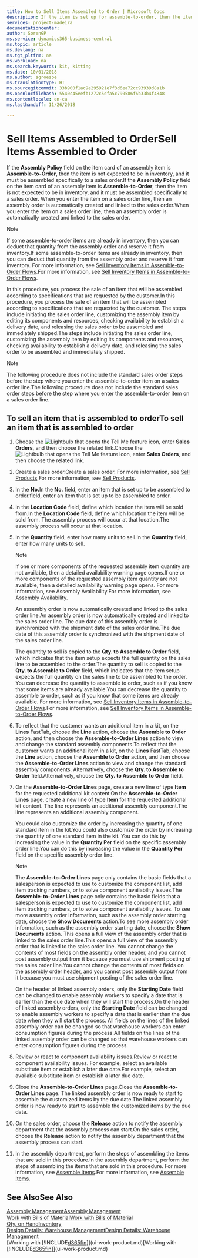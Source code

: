 ```yaml
---
title: How to Sell Items Assembled to Order | Microsoft Docs
description: If the item is set up for assemble-to-order, then the item is not expected to be in inventory, and it must be assembled specifically to a sales order. When you enter the item on a sales order line, then an assembly order is automatically created and linked to the sales order.
services: project-madeira
documentationcenter: 
author: SorenGP
ms.service: dynamics365-business-central
ms.topic: article
ms.devlang: na
ms.tgt_pltfrm: na
ms.workload: na
ms.search.keywords: kit, kitting
ms.date: 10/01/2018
ms.author: sgroespe
ms.translationtype: HT
ms.sourcegitcommit: 33b900f1ac9e295921e7f3d6ea72cc93939d8a1b
ms.openlocfilehash: 5540c45eefb1272c5dfa5c790586f6b33b4f4848
ms.contentlocale: en-ca
ms.lasthandoff: 11/26/2018

---
```

# <a name="sell-items-assembled-to-order"></a><span data-ttu-id="68b9a-104">Sell Items Assembled to Order</span><span class="sxs-lookup"><span data-stu-id="68b9a-104">Sell Items Assembled to Order</span></span>
<span data-ttu-id="68b9a-105">If the **Assembly Policy** field on the item card of an assembly item is **Assemble-to-Order**, then the item is not expected to be in inventory, and it must be assembled specifically to a sales order.</span><span class="sxs-lookup"><span data-stu-id="68b9a-105">If the **Assembly Policy** field on the item card of an assembly item is **Assemble-to-Order**, then the item is not expected to be in inventory, and it must be assembled specifically to a sales order.</span></span> <span data-ttu-id="68b9a-106">When you enter the item on a sales order line, then an assembly order is automatically created and linked to the sales order.</span><span class="sxs-lookup"><span data-stu-id="68b9a-106">When you enter the item on a sales order line, then an assembly order is automatically created and linked to the sales order.</span></span>  

> [!NOTE]  
>  <span data-ttu-id="68b9a-107">If some assemble-to-order items are already in inventory, then you can deduct that quantity from the assembly order and reserve it from inventory.</span><span class="sxs-lookup"><span data-stu-id="68b9a-107">If some assemble-to-order items are already in inventory, then you can deduct that quantity from the assembly order and reserve it from inventory.</span></span> <span data-ttu-id="68b9a-108">For more information, see [Sell Inventory Items in Assemble-to-Order Flows](assembly-how-to-sell-assemble-to-order-items-and-inventory-items-together.md).</span><span class="sxs-lookup"><span data-stu-id="68b9a-108">For more information, see [Sell Inventory Items in Assemble-to-Order Flows](assembly-how-to-sell-assemble-to-order-items-and-inventory-items-together.md).</span></span>  

<span data-ttu-id="68b9a-109">In this procedure, you process the sale of an item that will be assembled according to specifications that are requested by the customer.</span><span class="sxs-lookup"><span data-stu-id="68b9a-109">In this procedure, you process the sale of an item that will be assembled according to specifications that are requested by the customer.</span></span> <span data-ttu-id="68b9a-110">The steps include initiating the sales order line, customizing the assembly item by editing its components and resources, checking availability to establish a delivery date, and releasing the sales order to be assembled and immediately shipped.</span><span class="sxs-lookup"><span data-stu-id="68b9a-110">The steps include initiating the sales order line, customizing the assembly item by editing its components and resources, checking availability to establish a delivery date, and releasing the sales order to be assembled and immediately shipped.</span></span>  

> [!NOTE]  
>  <span data-ttu-id="68b9a-111">The following procedure does not include the standard sales order steps before the step where you enter the assemble-to-order item on a sales order line.</span><span class="sxs-lookup"><span data-stu-id="68b9a-111">The following procedure does not include the standard sales order steps before the step where you enter the assemble-to-order item on a sales order line.</span></span>  

## <a name="to-sell-an-item-that-is-assembled-to-order"></a><span data-ttu-id="68b9a-112">To sell an item that is assembled to order</span><span class="sxs-lookup"><span data-stu-id="68b9a-112">To sell an item that is assembled to order</span></span>  
1.  <span data-ttu-id="68b9a-113">Choose the ![Lightbulb that opens the Tell Me feature](media/ui-search/search_small.png "Tell me what you want to do") icon, enter **Sales Orders**, and then choose the related link.</span><span class="sxs-lookup"><span data-stu-id="68b9a-113">Choose the ![Lightbulb that opens the Tell Me feature](media/ui-search/search_small.png "Tell me what you want to do") icon, enter **Sales Orders**, and then choose the related link.</span></span>  
2.  <span data-ttu-id="68b9a-114">Create a sales order.</span><span class="sxs-lookup"><span data-stu-id="68b9a-114">Create a sales order.</span></span> <span data-ttu-id="68b9a-115">For more information, see [Sell Products](sales-how-sell-products.md).</span><span class="sxs-lookup"><span data-stu-id="68b9a-115">For more information, see [Sell Products](sales-how-sell-products.md).</span></span>  
3.  <span data-ttu-id="68b9a-116">In the **No.**</span><span class="sxs-lookup"><span data-stu-id="68b9a-116">In the **No.**</span></span> <span data-ttu-id="68b9a-117">field, enter an item that is set up to be assembled to order.</span><span class="sxs-lookup"><span data-stu-id="68b9a-117">field, enter an item that is set up to be assembled to order.</span></span>  
4.  <span data-ttu-id="68b9a-118">In the **Location Code** field, define which location the item will be sold from.</span><span class="sxs-lookup"><span data-stu-id="68b9a-118">In the **Location Code** field, define which location the item will be sold from.</span></span> <span data-ttu-id="68b9a-119">The assembly process will occur at that location.</span><span class="sxs-lookup"><span data-stu-id="68b9a-119">The assembly process will occur at that location.</span></span>  
5.  <span data-ttu-id="68b9a-120">In the **Quantity** field, enter how many units to sell.</span><span class="sxs-lookup"><span data-stu-id="68b9a-120">In the **Quantity** field, enter how many units to sell.</span></span>  

    > [!NOTE]  
    >  <span data-ttu-id="68b9a-121">If one or more components of the requested assembly item quantity are not available, then a detailed availability warning page opens.</span><span class="sxs-lookup"><span data-stu-id="68b9a-121">If one or more components of the requested assembly item quantity are not available, then a detailed availability warning page opens.</span></span> <span data-ttu-id="68b9a-122">For more information, see Assembly Availability.</span><span class="sxs-lookup"><span data-stu-id="68b9a-122">For more information, see Assembly Availability.</span></span>  

    <span data-ttu-id="68b9a-123">An assembly order is now automatically created and linked to the sales order line.</span><span class="sxs-lookup"><span data-stu-id="68b9a-123">An assembly order is now automatically created and linked to the sales order line.</span></span> <span data-ttu-id="68b9a-124">The due date of this assembly order is synchronized with the shipment date of the sales order line.</span><span class="sxs-lookup"><span data-stu-id="68b9a-124">The due date of this assembly order is synchronized with the shipment date of the sales order line.</span></span>  

    <span data-ttu-id="68b9a-125">The quantity to sell is copied to the **Qty. to Assemble to Order** field, which indicates that the item setup expects the full quantity on the sales line to be assembled to the order.</span><span class="sxs-lookup"><span data-stu-id="68b9a-125">The quantity to sell is copied to the **Qty. to Assemble to Order** field, which indicates that the item setup expects the full quantity on the sales line to be assembled to the order.</span></span> <span data-ttu-id="68b9a-126">You can decrease the quantity to assemble to order, such as if you know that some items are already available.</span><span class="sxs-lookup"><span data-stu-id="68b9a-126">You can decrease the quantity to assemble to order, such as if you know that some items are already available.</span></span> <span data-ttu-id="68b9a-127">For more information, see [Sell Inventory Items in Assemble-to-Order Flows](assembly-how-to-sell-inventory-items-in-assemble-to-order-flows.md).</span><span class="sxs-lookup"><span data-stu-id="68b9a-127">For more information, see [Sell Inventory Items in Assemble-to-Order Flows](assembly-how-to-sell-inventory-items-in-assemble-to-order-flows.md).</span></span>  

6.  <span data-ttu-id="68b9a-128">To reflect that the customer wants an additional item in a kit, on the **Lines** FastTab, choose the **Line** action, choose the **Assemble to Order** action, and then choose the **Assemble-to-Order Lines** action to view and change the standard assembly components.</span><span class="sxs-lookup"><span data-stu-id="68b9a-128">To reflect that the customer wants an additional item in a kit, on the **Lines** FastTab, choose the **Line** action, choose the **Assemble to Order** action, and then choose the **Assemble-to-Order Lines** action to view and change the standard assembly components.</span></span> <span data-ttu-id="68b9a-129">Alternatively, choose the **Qty. to Assemble to Order** field.</span><span class="sxs-lookup"><span data-stu-id="68b9a-129">Alternatively, choose the **Qty. to Assemble to Order** field.</span></span>  
7.  <span data-ttu-id="68b9a-130">On the **Assemble-to-Order Lines** page, create a new line of type **Item** for the requested additional kit content.</span><span class="sxs-lookup"><span data-stu-id="68b9a-130">On the **Assemble-to-Order Lines** page, create a new line of type **Item** for the requested additional kit content.</span></span> <span data-ttu-id="68b9a-131">The line represents an additional assembly component.</span><span class="sxs-lookup"><span data-stu-id="68b9a-131">The line represents an additional assembly component.</span></span>  

    <span data-ttu-id="68b9a-132">You could also customize the order by increasing the quantity of one standard item in the kit.</span><span class="sxs-lookup"><span data-stu-id="68b9a-132">You could also customize the order by increasing the quantity of one standard item in the kit.</span></span> <span data-ttu-id="68b9a-133">You can do this by increasing the value in the **Quantity Per** field on the specific assembly order line.</span><span class="sxs-lookup"><span data-stu-id="68b9a-133">You can do this by increasing the value in the **Quantity Per** field on the specific assembly order line.</span></span>  

    > [!NOTE]  
    >  <span data-ttu-id="68b9a-134">The **Assemble-to-Order Lines** page only contains the basic fields that a salesperson is expected to use to customize the component list, add item tracking numbers, or to solve component availability issues.</span><span class="sxs-lookup"><span data-stu-id="68b9a-134">The **Assemble-to-Order Lines** page only contains the basic fields that a salesperson is expected to use to customize the component list, add item tracking numbers, or to solve component availability issues.</span></span> <span data-ttu-id="68b9a-135">To see more assembly order information, such as the assembly order starting date, choose the **Show Documents** action.</span><span class="sxs-lookup"><span data-stu-id="68b9a-135">To see more assembly order information, such as the assembly order starting date, choose the **Show Documents** action.</span></span> <span data-ttu-id="68b9a-136">This opens a full view of the assembly order that is linked to the sales order line.</span><span class="sxs-lookup"><span data-stu-id="68b9a-136">This opens a full view of the assembly order that is linked to the sales order line.</span></span> <span data-ttu-id="68b9a-137">You cannot change the contents of most fields on the assembly order header, and you cannot post assembly output from it because you must use shipment posting of the sales order line.</span><span class="sxs-lookup"><span data-stu-id="68b9a-137">You cannot change the contents of most fields on the assembly order header, and you cannot post assembly output from it because you must use shipment posting of the sales order line.</span></span>  
    >   
    >  <span data-ttu-id="68b9a-138">On the header of linked assembly orders, only the **Starting Date** field can be changed to enable assembly workers to specify a date that is earlier than the due date when they will start the process.</span><span class="sxs-lookup"><span data-stu-id="68b9a-138">On the header of linked assembly orders, only the **Starting Date** field can be changed to enable assembly workers to specify a date that is earlier than the due date when they will start the process.</span></span> <span data-ttu-id="68b9a-139">All fields on the lines of the linked assembly order can be changed so that warehouse workers can enter consumption figures during the process.</span><span class="sxs-lookup"><span data-stu-id="68b9a-139">All fields on the lines of the linked assembly order can be changed so that warehouse workers can enter consumption figures during the process.</span></span>  

8.  <span data-ttu-id="68b9a-140">Review or react to component availability issues.</span><span class="sxs-lookup"><span data-stu-id="68b9a-140">Review or react to component availability issues.</span></span> <span data-ttu-id="68b9a-141">For example, select an available substitute item or establish a later due date.</span><span class="sxs-lookup"><span data-stu-id="68b9a-141">For example, select an available substitute item or establish a later due date.</span></span>  
9. <span data-ttu-id="68b9a-142">Close the **Assemble-to-Order Lines** page.</span><span class="sxs-lookup"><span data-stu-id="68b9a-142">Close the **Assemble-to-Order Lines** page.</span></span> <span data-ttu-id="68b9a-143">The linked assembly order is now ready to start to assemble the customized items by the due date.</span><span class="sxs-lookup"><span data-stu-id="68b9a-143">The linked assembly order is now ready to start to assemble the customized items by the due date.</span></span>  
10. <span data-ttu-id="68b9a-144">On the sales order, choose the **Release** action to notify the assembly department that the assembly process can start.</span><span class="sxs-lookup"><span data-stu-id="68b9a-144">On the sales order, choose the **Release** action to notify the assembly department that the assembly process can start.</span></span>  
11. <span data-ttu-id="68b9a-145">In the assembly department, perform the steps of assembling the items that are sold in this procedure.</span><span class="sxs-lookup"><span data-stu-id="68b9a-145">In the assembly department, perform the steps of assembling the items that are sold in this procedure.</span></span> <span data-ttu-id="68b9a-146">For more information, see [Assemble Items](assembly-how-to-assemble-items.md).</span><span class="sxs-lookup"><span data-stu-id="68b9a-146">For more information, see [Assemble Items](assembly-how-to-assemble-items.md).</span></span>  

## <a name="see-also"></a><span data-ttu-id="68b9a-147">See Also</span><span class="sxs-lookup"><span data-stu-id="68b9a-147">See Also</span></span>  
[<span data-ttu-id="68b9a-148">Assembly Management</span><span class="sxs-lookup"><span data-stu-id="68b9a-148">Assembly Management</span></span>](assembly-assemble-items.md)  
[<span data-ttu-id="68b9a-149">Work with Bills of Material</span><span class="sxs-lookup"><span data-stu-id="68b9a-149">Work with Bills of Material</span></span>](inventory-how-work-BOMs.md)  
[<span data-ttu-id="68b9a-150">Qty. on Hand</span><span class="sxs-lookup"><span data-stu-id="68b9a-150">Inventory</span></span>](inventory-manage-inventory.md)  
[<span data-ttu-id="68b9a-151">Design Details: Warehouse Management</span><span class="sxs-lookup"><span data-stu-id="68b9a-151">Design Details: Warehouse Management</span></span>](design-details-warehouse-management.md)  
<span data-ttu-id="68b9a-152">[Working with [!INCLUDE[d365fin](includes/d365fin_md.md)]](ui-work-product.md)</span><span class="sxs-lookup"><span data-stu-id="68b9a-152">[Working with [!INCLUDE[d365fin](includes/d365fin_md.md)]](ui-work-product.md)</span></span>

